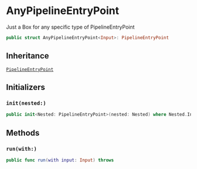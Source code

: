 # AnyPipelineEntryPoint

Just a Box for any specific type of PipelineEntryPoint

``` swift
public struct AnyPipelineEntryPoint<Input>: PipelineEntryPoint
```

## Inheritance

[`PipelineEntryPoint`](./PipelineEntryPoint)

## Initializers

### `init(nested:)`

``` swift
public init<Nested: PipelineEntryPoint>(nested: Nested) where Nested.Input == Input
```

## Methods

### `run(with:)`

``` swift
public func run(with input: Input) throws
```
